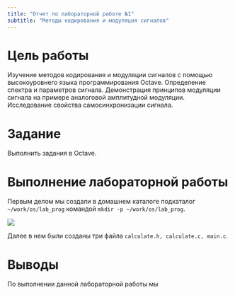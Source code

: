 ```yaml
---
title: "Отчет по лабораторной работе №1"
subtitle: "Методы кодирования и модуляция сигналов"
---
```


# Цель работы

Изучение методов кодирования и модуляции сигналов с помощью высокоуровнего
языка программирования Octave. Определение спектра и параметров сигнала. 
Демонстрация принципов модуляции сигнала на примере аналоговой амплитудной модуляции. 
Исследование свойства самосинхронизации сигнала.

# Задание

Выполнить задания в Octave.

# Выполнение лабораторной работы

Первым делом мы создали в домашнем каталоге подкаталог `~/work/os/lab_prog` командой `mkdir -p ~/work/os/lab_prog`.

![](image/s-1653913144.png)

Далее в нем были созданы три файла `calculate.h, calculate.c, main.c`.

# Выводы

По выполнении данной лабораторной работы мы
